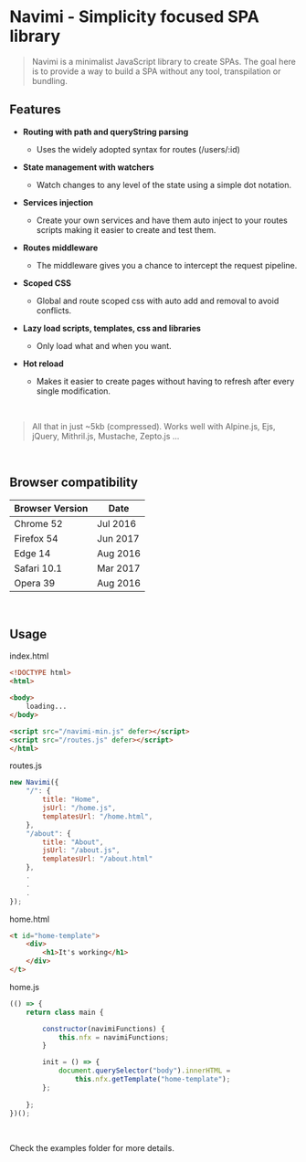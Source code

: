 # Navimi - Simplicity focused SPA library

> Navimi is a minimalist JavaScript library to create SPAs. The goal here is to provide a way to build a SPA without any tool, transpilation or bundling.

## Features

- **Routing with path and queryString parsing**
  - Uses the widely adopted syntax for routes (/users/:id)

- **State management with watchers**
  - Watch changes to any level of the state using a simple dot notation.

- **Services injection**
  - Create your own services and have them auto inject to your routes scripts making it easier to create and test them.

- **Routes middleware**
  - The middleware gives you a chance to intercept the request pipeline.
 
- **Scoped CSS**
  - Global and route scoped css with auto add and removal to avoid conflicts.

- **Lazy load scripts, templates, css and libraries**
  - Only load what and when you want.

- **Hot reload**
  - Makes it easier to create pages without having to refresh after every single modification.

<br>

> All that in just ~5kb (compressed). Works well with Alpine.js, Ejs, jQuery, Mithril.js, Mustache, Zepto.js ...


<br>

## Browser compatibility
| Browser Version  | Date     |
|------------------|-------   |
| Chrome 52        | Jul 2016 |
| Firefox 54       | Jun 2017 |
| Edge 14          | Aug 2016 |
| Safari 10.1      | Mar 2017 |
| Opera 39         | Aug 2016 |


<br>

## Usage

index.html
```html
<!DOCTYPE html>
<html>

<body>
    loading...
</body>

<script src="/navimi-min.js" defer></script>
<script src="/routes.js" defer></script>
</html>
```

routes.js
```js
new Navimi({
    "/": {
        title: "Home",
        jsUrl: "/home.js",
        templatesUrl: "/home.html",
    },
    "/about": {
        title: "About",
        jsUrl: "/about.js",
        templatesUrl: "/about.html"
    },
    .
    .
    .
});

```

home.html
```html
<t id="home-template">
    <div>
        <h1>It's working</h1>
    </div>
</t>
```

home.js
```js
(() => {
    return class main {

        constructor(navimiFunctions) {
            this.nfx = navimiFunctions;
        }

        init = () => {
            document.querySelector("body").innerHTML = 
                this.nfx.getTemplate("home-template");
        };
    
    };
})();
```
<br>

Check the examples folder for more details.